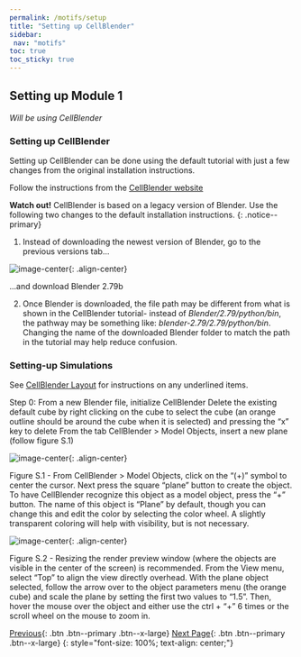```yaml
---
permalink: /motifs/setup
title: "Setting up CellBlender"
sidebar: 
 nav: "motifs"
toc: true
toc_sticky: true
---
```


## Setting up Module 1

*Will be using CellBlender*

### Setting up CellBlender 
Setting up CellBlender can be done using the default tutorial with just a few changes from the original installation instructions.

Follow the instructions from the [CellBlender website](https://mcell.org/downloads/windows/install_2019_05/index.html)

**Watch out!** CellBlender is based on a legacy version of Blender. Use the following two changes to the default installation instructions. 
{: .notice--primary}

1. Instead of downloading the newest version of Blender, go to the previous versions tab...

![image-center](../assets/images/motifs_website.png){: .align-center}

...and download Blender 2.79b

2. Once Blender is downloaded,  the file path may be different from what is shown in the CellBlender tutorial- instead of *Blender/2.79/python/bin*, the pathway may be something like: *blender-2.79/2.79/python/bin*. Changing the name of the downloaded Blender folder to match the path in the tutorial may help reduce confusion. 

### Setting-up Simulations

See [CellBlender Layout](https://purpleavatar.github.io/multiscale_biological_modeling/module_1/navigation) for instructions on any underlined items. 

Step 0: 
From a new Blender file, initialize CellBlender
Delete the existing default cube by right clicking on the cube to select the cube (an orange outline should be around the cube when it is selected) and pressing the “x” key to delete
From the tab CellBlender > Model Objects, insert a new plane (follow figure S.1) 

![image-center](../assets/images/motifs_setup1.png){: .align-center}

Figure S.1 - From CellBlender > Model Objects, click on the “(+)” symbol to center the cursor. Next press the square “plane” button to create the object. To have CellBlender recognize this object as a model object, press the “+” button. The name of this object is “Plane” by default, though you can change this and edit the color by selecting the color wheel. A slightly transparent coloring will help with visibility, but is not necessary. 

![image-center](../assets/images/motifs_setup2.png){: .align-center}

Figure S.2 - Resizing the render preview window (where the objects are visible in the center of the screen) is recommended. From the View menu, select “Top” to align the view directly overhead. With the plane object selected, follow the arrow over to the object parameters menu (the orange cube) and scale the plane by setting the first two values to “1.5”. Then, hover the mouse over the object and either use the ctrl + “+” 6 times or the scroll wheel on the mouse to zoom in. 

[Previous](oscillators){: .btn .btn--primary .btn--x-large} [Next Page](navigation){: .btn .btn--primary .btn--x-large}
{: style="font-size: 100%; text-align: center;"}

